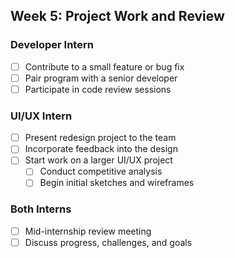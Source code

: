 ## Week 5: Project Work and Review

### Developer Intern

- [ ] Contribute to a small feature or bug fix
- [ ] Pair program with a senior developer
- [ ] Participate in code review sessions

### UI/UX Intern

- [ ] Present redesign project to the team
- [ ] Incorporate feedback into the design
- [ ] Start work on a larger UI/UX project
  - [ ] Conduct competitive analysis
  - [ ] Begin initial sketches and wireframes

### Both Interns

- [ ] Mid-internship review meeting
- [ ] Discuss progress, challenges, and goals
